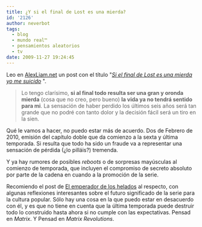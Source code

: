 ```yaml
---
title: ¿Y si el final de Lost es una mierda?
id: '2126'
author: neverbot
tags:
  - blog
  - mundo real™
  - pensamientos aleatorios
  - tv
date: 2009-11-27 19:24:45
---
```


Leo en [AlexLiam.net](http://alexliam.net) un post con el título "_[Si el final de Lost es una mierda yo me suicido](http://alexliam.net/2009/08/03/si-el-final-de-lost-es-una-mierda-yo-me-suicido/)_ ".

> Lo tengo clarísimo, **si al final todo resulta ser una gran y oronda mierda** (cosa que no creo, pero bueno) **la vida ya no tendrá sentido para mi**. La sensación de haber perdido los últimos seis años será tan grande que no podré con tanto dolor y la decisión fácil será un tiro en la sien.  

Qué le vamos a hacer, no puedo estar más de acuerdo. Dos de Febrero de 2010, emisión del capítulo doble que da comienzo a la sexta y última temporada. Si resulta que todo ha sido un fraude va a representar una sensación de pérdida (¿lo pilláis?) tremenda.

Y ya hay rumores de posibles _reboots_ o de sorpresas mayúsculas al comienzo de temporada, que incluyen el compromiso de secreto absoluto por parte de la cadena en cuando a la promoción de la serie.  

Recomiendo el post de [El emperador de los helados](http://emperadordeloshelados.wordpress.com/2009/11/27/la-generacion-perdida/) al respecto, con algunas reflexiones interesantes sobre el futuro significado de la serie para la cultura popular. Sólo hay una cosa en la que puedo estar en desacuerdo con él, y es que no tiene en cuenta que la última temporada puede destruir todo lo construido hasta ahora si no cumple con las expectativas. Pensad en _Matrix_. Y Pensad en _Matrix Revolutions_.